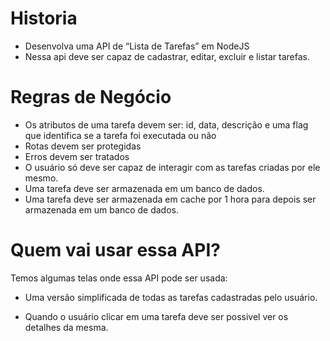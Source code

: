 # Historia
- Desenvolva uma API de “Lista de Tarefas” em NodeJS
- Nessa api deve ser capaz de cadastrar, editar, excluir e listar tarefas.

# Regras de Negócio
- Os atributos de uma tarefa devem ser: id, data, descrição e uma flag que identifica se a tarefa foi executada ou não
- Rotas devem ser protegidas
- Erros devem ser tratados
- O usuário só deve ser capaz de interagir com as tarefas criadas por ele mesmo.
- Uma tarefa deve ser armazenada em um banco de dados.
- Uma tarefa deve ser armazenada em cache por 1 hora para depois ser armazenada em um banco de dados.


# Quem vai usar essa API?

Temos algumas telas onde essa API pode ser usada:

- Uma versão simplificada de todas as tarefas cadastradas pelo usuário.

- Quando o usuário clicar em uma tarefa deve ser possivel ver os detalhes da mesma.